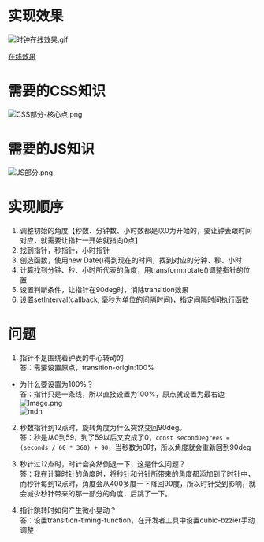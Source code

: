 # 实现效果
![时钟在线效果.gif](https://upload-images.jianshu.io/upload_images/2195446-255c94e7fe6bb82b.gif?imageMogr2/auto-orient/strip)

[在线效果](https://1643565650.github.io/Learning-By-Doing/J30-2%20CSS%E6%97%B6%E9%92%9F/CSS%E6%97%B6%E9%92%9F.html)


# 需要的CSS知识
![CSS部分-核心点.png](https://upload-images.jianshu.io/upload_images/2195446-cb8af42b621d05c0.png?imageMogr2/auto-orient/strip%7CimageView2/2/w/1240)



# 需要的JS知识
![JS部分.png](https://upload-images.jianshu.io/upload_images/2195446-58c703340aa28083.png?imageMogr2/auto-orient/strip%7CimageView2/2/w/1240)




# 实现顺序
1. 调整初始的角度【秒数、分钟数、小时数都是以0为开始的，要让钟表跟时间对应，就需要让指针一开始就指向0点】
2. 找到指针，秒指针，小时指针
3. 创造函数，使用new Date()得到现在的时间，找到对应的分钟、秒、小时
4. 计算找到分钟、秒、小时所代表的角度，用transform:rotate()调整指针的位置
5. 设置判断条件，让指针在90deg时，消除transition效果
6. 设置setInterval(callback, 毫秒为单位的间隔时间)，指定间隔时间执行函数


# 问题

1. 指针不是围绕着钟表的中心转动的  
答：需要设置原点，transition-origin:100%
  - 为什么要设置为100%？  
  答：指针只是一条线，所以直接设置为100%，原点就设置为最右边  
  ![Image.png](https://upload-images.jianshu.io/upload_images/2195446-1757d68ddf5eb9cf.png?imageMogr2/auto-orient/strip%7CimageView2/2/w/1240)  
  ![mdn](https://upload-images.jianshu.io/upload_images/2195446-fb1fc0774fabcf95.png?imageMogr2/auto-orient/strip%7CimageView2/2/w/1240)



2. 秒数指针到12点时，旋转角度为什么突然变回90deg。  
答：秒是从0到59，到了59以后又变成了0，`const secondDegrees = (seconds / 60 * 360) + 90`，当秒数为0时，所以角度就会重新回到90deg


3. 秒针过12点时，时针会突然倒退一下，这是什么问题？  
答：我在计算时针的角度时，将秒针和分针所带来的角度都添加到了时针中，而秒针每到12点时，角度会从400多度一下降回90度，所以时针受到影响，就会减少秒针带来的那一部分的角度，后跳了一下。


4. 指针跳转时如何产生微小晃动？  
答：设置transition-timing-function，在开发者工具中设置cubic-bzzier手动调整



